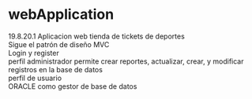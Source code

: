 # webApplication
19.8.20.1
Aplicacion web tienda de tickets de deportes </br>
Sigue el patrón de diseño MVC </br>
Login y register</br>
perfil administrador permite crear reportes, actualizar, crear, y modificar registros en la base de datos</br>
perfil de usuario</br>
ORACLE como gestor de base de datos




